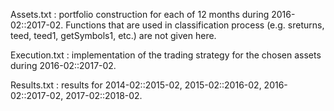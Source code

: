 Assets.txt : portfolio construction for each of 12 months during 2016-02::2017-02. Functions that are used in classification process (e.g. sreturns, teed, teed1, getSymbols1, etc.) are not given here.

Execution.txt : implementation of the trading strategy for the chosen assets during 2016-02::2017-02.

Results.txt : results for 2014-02::2015-02, 2015-02::2016-02, 2016-02::2017-02, 2017-02::2018-02.
